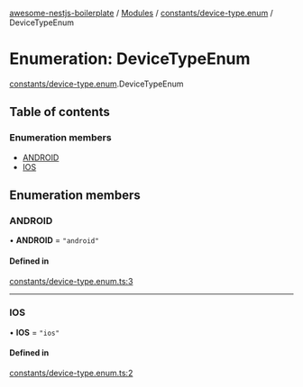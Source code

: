 [awesome-nestjs-boilerplate](../README.md) / [Modules](../modules.md) / [constants/device-type.enum](../modules/constants_device_type_enum.md) / DeviceTypeEnum

# Enumeration: DeviceTypeEnum

[constants/device-type.enum](../modules/constants_device_type_enum.md).DeviceTypeEnum

## Table of contents

### Enumeration members

- [ANDROID](constants_device_type_enum.DeviceTypeEnum.md#android)
- [IOS](constants_device_type_enum.DeviceTypeEnum.md#ios)

## Enumeration members

### ANDROID

• **ANDROID** = `"android"`

#### Defined in

[constants/device-type.enum.ts:3](https://github.com/klub-deepak/awesome-nest-boilerplate/blob/260b9ca/src/constants/device-type.enum.ts#L3)

___

### IOS

• **IOS** = `"ios"`

#### Defined in

[constants/device-type.enum.ts:2](https://github.com/klub-deepak/awesome-nest-boilerplate/blob/260b9ca/src/constants/device-type.enum.ts#L2)
